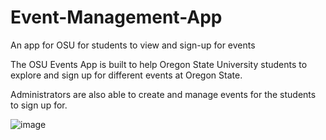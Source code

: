 # Event-Management-App
An app for OSU for students to view and sign-up for events

The OSU Events App is built to help Oregon State University students to explore and sign up for different events at Oregon State.

Administrators are also able to create and manage events for the students to sign up for. 



![image](https://user-images.githubusercontent.com/43553685/118301192-a7033a00-b497-11eb-8f29-3073211baf92.png)


